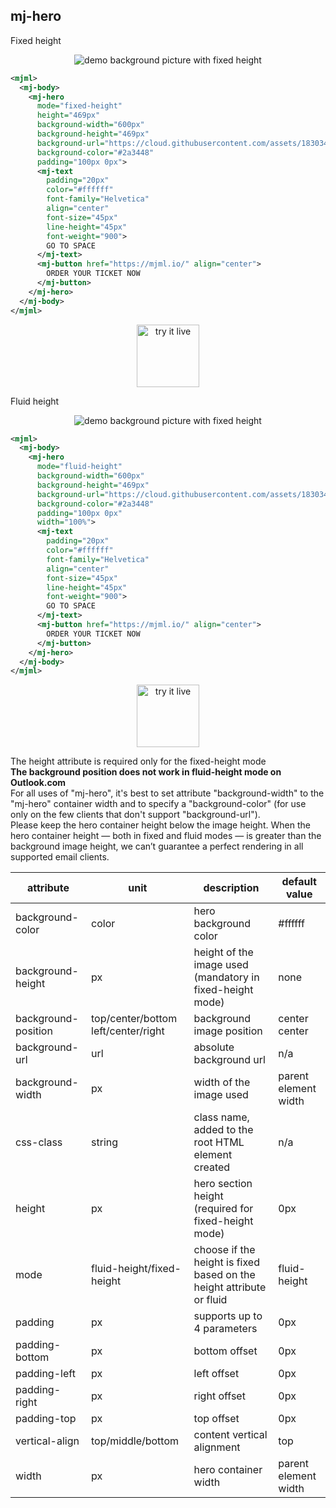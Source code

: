 ## mj-hero

Fixed height  

<p align="center">
  <img src="https://cloud.githubusercontent.com/assets/1830348/15354833/bfe7faaa-1cef-11e6-8d38-15e8951b6636.png"
     alt="demo background picture with fixed height" />
</p>

```xml
<mjml>
  <mj-body>
    <mj-hero
      mode="fixed-height"
      height="469px"
      background-width="600px"
      background-height="469px"
      background-url="https://cloud.githubusercontent.com/assets/1830348/15354890/1442159a-1cf0-11e6-92b1-b861dadf1750.jpg"
      background-color="#2a3448"
      padding="100px 0px">
      <mj-text
        padding="20px"
        color="#ffffff"
        font-family="Helvetica"
        align="center"
        font-size="45px"
        line-height="45px"
        font-weight="900">
        GO TO SPACE
      </mj-text>
      <mj-button href="https://mjml.io/" align="center">
        ORDER YOUR TICKET NOW
      </mj-button>
    </mj-hero>
  </mj-body>
</mjml>
 ```

 <p align="center">
   <a href="https://mjml.io/try-it-live/components/hero">
     <img width="100px" src="https://mjml.io/assets/img/svg/TRYITLIVE.svg" alt="try it live" />
   </a>
 </p>

Fluid height

<p align="center">
  <img src="https://cloud.githubusercontent.com/assets/1830348/15354867/fc2f404a-1cef-11e6-92ac-92de9e438210.png"
      alt="demo background picture with fixed height" />
</p>

```xml
<mjml>
  <mj-body>
    <mj-hero
      mode="fluid-height"
      background-width="600px"
      background-height="469px"
      background-url="https://cloud.githubusercontent.com/assets/1830348/15354890/1442159a-1cf0-11e6-92b1-b861dadf1750.jpg"
      background-color="#2a3448"
      padding="100px 0px"
      width="100%">
      <mj-text
        padding="20px"
        color="#ffffff"
        font-family="Helvetica"
        align="center"
        font-size="45px"
        line-height="45px"
        font-weight="900">
        GO TO SPACE
      </mj-text>
      <mj-button href="https://mjml.io/" align="center">
        ORDER YOUR TICKET NOW
      </mj-button>
    </mj-hero>
  </mj-body>
</mjml>
```

<p align="center">
  <a href="https://mjml.io/try-it-live/components/hero/1">
    <img width="100px" src="https://mjml.io/assets/img/svg/TRYITLIVE.svg"
      alt="try it live" />
  </a>
</p>

<aside class="notice">
  The height attribute is required only for the fixed-height mode
</aside>

<aside class="notice">
  <span style="font-weight:bold;">The background position does not work in fluid-height mode
   on Outlook.com</span>
</aside>

<aside class="notice">
  For all uses of "mj-hero", it's best to set attribute "background-width" 
  to the "mj-hero" container width and to specify a "background-color"
  (for use only on the few clients that don't support "background-url").
</aside>

<aside class="notice">
  Please keep the hero container height below the image height.
  When the hero container height &mdash; both in fixed and fluid modes &mdash; 
  is greater than the background image height, we can’t guarantee
  a perfect rendering in all supported email clients.
</aside>

attribute           | unit                                | description                                                          | default value
--------------------|-------------------------------------|----------------------------------------------------------------------|--------------
background-color    | color                               | hero background color                                                | #ffffff
background-height   | px                                  | height of the image used (mandatory in fixed-height mode)            | none
background-position | top/center/bottom left/center/right | background image position                                            | center center
background-url      | url                                 | absolute background url                                              | n/a
background-width    | px                                  | width of the image used                                              | parent element width
css-class           | string                              | class name, added to the root HTML element created                   | n/a
height              | px                                  | hero section height (required for fixed-height mode)                 | 0px
mode                | fluid-height/fixed-height           | choose if the height is fixed based on the height attribute or fluid | fluid-height
padding             | px                                  | supports up to 4 parameters                                          | 0px
padding-bottom      | px                                  | bottom offset                                                        | 0px
padding-left        | px                                  | left offset                                                          | 0px
padding-right       | px                                  | right offset                                                         | 0px
padding-top         | px                                  | top offset                                                           | 0px
vertical-align      | top/middle/bottom                   | content vertical alignment                                           | top
width               | px                                  | hero container width                                                 | parent element width
